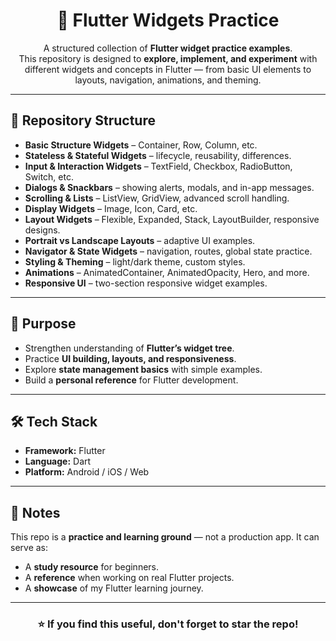 <h1 align="center">📱 Flutter Widgets Practice</h1>

<p align="center">
  A structured collection of <b>Flutter widget practice examples</b>.<br/>
  This repository is designed to <b>explore, implement, and experiment</b> with different widgets and concepts in Flutter — from basic UI elements to layouts, navigation, animations, and theming.
</p>

<hr/>

<h2>📂 Repository Structure</h2>
<ul>
  <li><b>Basic Structure Widgets</b> – Container, Row, Column, etc.</li>
  <li><b>Stateless & Stateful Widgets</b> – lifecycle, reusability, differences.</li>
  <li><b>Input & Interaction Widgets</b> – TextField, Checkbox, RadioButton, Switch, etc.</li>
  <li><b>Dialogs & Snackbars</b> – showing alerts, modals, and in-app messages.</li>
  <li><b>Scrolling & Lists</b> – ListView, GridView, advanced scroll handling.</li>
  <li><b>Display Widgets</b> – Image, Icon, Card, etc.</li>
  <li><b>Layout Widgets</b> – Flexible, Expanded, Stack, LayoutBuilder, responsive designs.</li>
  <li><b>Portrait vs Landscape Layouts</b> – adaptive UI examples.</li>
  <li><b>Navigator & State Widgets</b> – navigation, routes, global state practice.</li>
  <li><b>Styling & Theming</b> – light/dark theme, custom styles.</li>
  <li><b>Animations</b> – AnimatedContainer, AnimatedOpacity, Hero, and more.</li>
  <li><b>Responsive UI</b> – two-section responsive widget examples.</li>
</ul>

<hr/>

<h2>🎯 Purpose</h2>
<ul>
  <li>Strengthen understanding of <b>Flutter’s widget tree</b>.</li>
  <li>Practice <b>UI building, layouts, and responsiveness</b>.</li>
  <li>Explore <b>state management basics</b> with simple examples.</li>
  <li>Build a <b>personal reference</b> for Flutter development.</li>
</ul>

<hr/>

<h2>🛠️ Tech Stack</h2>
<ul>
  <li><b>Framework:</b> Flutter</li>
  <li><b>Language:</b> Dart</li>
  <li><b>Platform:</b> Android / iOS / Web</li>
</ul>

<hr/>

<h2>📌 Notes</h2>
<p>
This repo is a <b>practice and learning ground</b> — not a production app.  
It can serve as:
</p>
<ul>
  <li>A <b>study resource</b> for beginners.</li>
  <li>A <b>reference</b> when working on real Flutter projects.</li>
  <li>A <b>showcase</b> of my Flutter learning journey.</li>
</ul>

<hr/>

<h3 align="center">⭐ If you find this useful, don't forget to star the repo!</h3>

